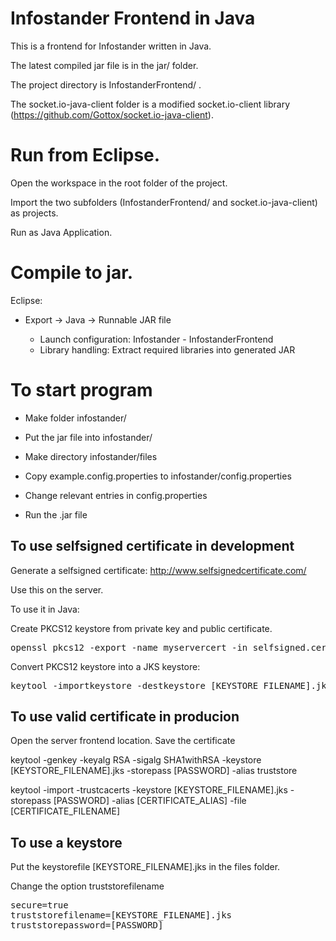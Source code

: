 # Infostander Frontend in Java
This is a frontend for Infostander written in Java.

The latest compiled jar file is in the jar/ folder.

The project directory is InfostanderFrontend/ .

The socket.io-java-client folder is a modified socket.io-client library (https://github.com/Gottox/socket.io-java-client).

# Run from Eclipse.
Open the workspace in the root folder of the project.

Import the two subfolders (InfostanderFrontend/ and socket.io-java-client) as projects.

Run as Java Application.

# Compile to jar.
Eclipse:

  - Export -> Java -> Runnable JAR file
  
    - Launch configuration: Infostander - InfostanderFrontend
    - Library handling: Extract required libraries into generated JAR

# To start program
- Make folder infostander/

- Put the jar file into infostander/

- Make directory infostander/files

- Copy example.config.properties to infostander/config.properties

- Change relevant entries in config.properties

- Run the .jar file

## To use selfsigned certificate in development
Generate a selfsigned certificate: http://www.selfsignedcertificate.com/

Use this on the server.

To use it in Java: 

Create PKCS12 keystore from private key and public certificate.
<pre>
openssl pkcs12 -export -name myservercert -in selfsigned.cert -inkey selfsigned.key -out keystore.p12
</pre>

Convert PKCS12 keystore into a JKS keystore:
<pre>
keytool -importkeystore -destkeystore [KEYSTORE_FILENAME].jks -srckeystore keystore.p12 -srcstoretype pkcs12 -alias myservercert
</pre>

## To use valid certificate in producion
Open the server frontend location. Save the certificate

keytool -genkey -keyalg RSA -sigalg SHA1withRSA -keystore [KEYSTORE_FILENAME].jks -storepass [PASSWORD] -alias truststore 

keytool -import -trustcacerts -keystore [KEYSTORE_FILENAME].jks -storepass [PASSWORD] -alias [CERTIFICATE_ALIAS] -file [CERTIFICATE_FILENAME]

## To use a keystore
Put the keystorefile [KEYSTORE_FILENAME].jks in the files folder.

Change the option truststorefilename
<pre>
secure=true
truststorefilename=[KEYSTORE_FILENAME].jks
truststorepassword=[PASSWORD]
</pre>
